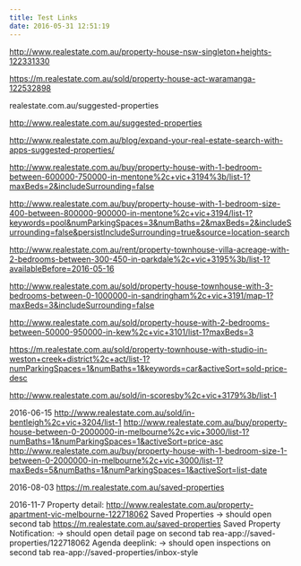 ```yaml
---
title: Test Links
date: 2016-05-31 12:51:19
---
```





http://www.realestate.com.au/property-house-nsw-singleton+heights-122331330

https://m.realestate.com.au/sold/property-house-act-waramanga-122532898

realestate.com.au/suggested-properties

http://www.realestate.com.au/suggested-properties

http://www.realestate.com.au/blog/expand-your-real-estate-search-with-apps-suggested-properties/

http://www.realestate.com.au/buy/property-house-with-1-bedroom-between-600000-750000-in-mentone%2c+vic+3194%3b/list-1?maxBeds=2&includeSurrounding=false

http://www.realestate.com.au/buy/property-house-with-1-bedroom-size-400-between-800000-900000-in-mentone%2c+vic+3194/list-1?keywords=pool&numParkingSpaces=3&numBaths=2&maxBeds=2&includeSurrounding=false&persistIncludeSurrounding=true&source=location-search

http://www.realestate.com.au/rent/property-townhouse-villa-acreage-with-2-bedrooms-between-300-450-in-parkdale%2c+vic+3195%3b/list-1?availableBefore=2016-05-16

http://www.realestate.com.au/sold/property-house-townhouse-with-3-bedrooms-between-0-1000000-in-sandringham%2c+vic+3191/map-1?maxBeds=3&includeSurrounding=false


http://www.realestate.com.au/sold/property-house-with-2-bedrooms-between-50000-950000-in-kew%2c+vic+3101/list-1?maxBeds=3 
 
https://m.realestate.com.au/sold/property-townhouse-with-studio-in-weston+creek+district%2c+act/list-1?numParkingSpaces=1&numBaths=1&keywords=car&activeSort=sold-price-desc 

http://www.realestate.com.au/sold/in-scoresby%2c+vic+3179%3b/list-1 


2016-06-15
http://www.realestate.com.au/sold/in-bentleigh%2c+vic+3204/list-1
http://www.realestate.com.au/buy/property-house-between-0-2000000-in-melbourne%2c+vic+3000/list-1?numBaths=1&numParkingSpaces=1&activeSort=price-asc
http://www.realestate.com.au/buy/property-house-with-1-bedroom-size-1-between-0-2000000-in-melbourne%2c+vic+3000/list-1?maxBeds=5&numBaths=1&numParkingSpaces=1&activeSort=list-date


2016-08-03
https://m.realestate.com.au/saved-properties

2016-11-7
Property detail:
http://www.realestate.com.au/property-apartment-vic-melbourne-122718062
Saved Properties -> should open second tab
https://m.realestate.com.au/saved-properties
Saved Property Notification: -> should open detail page on second tab
rea-app://saved-properties/122718062
Agenda deeplink: -> should open inspections on second tab
rea-app://saved-properties/inbox-style